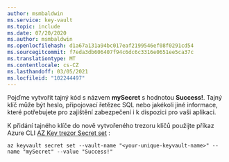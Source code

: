 ```yaml
---
author: msmbaldwin
ms.service: key-vault
ms.topic: include
ms.date: 07/20/2020
ms.author: msmbaldwin
ms.openlocfilehash: d1a67a131a94bc017eaf2199546ef08f0291cd54
ms.sourcegitcommit: f7eda3db606407f94c6dc6c3316e0651ee5ca37c
ms.translationtype: MT
ms.contentlocale: cs-CZ
ms.lasthandoff: 03/05/2021
ms.locfileid: "102244497"
---
```

Pojďme vytvořit tajný kód s názvem **mySecret** s hodnotou **Success!**. Tajný klíč může být heslo, připojovací řetězec SQL nebo jakékoli jiné informace, které potřebujete pro zajištění zabezpečení i k dispozici pro vaši aplikaci. 

K přidání tajného klíče do nově vytvořeného trezoru klíčů použijte příkaz Azure CLI [AZ Key trezor Secret set](/cli/azure/keyvault/secret#az-keyvault-secret-set) :

```azurecli
az keyvault secret set --vault-name "<your-unique-keyvault-name>" --name "mySecret" --value "Success!"
```
